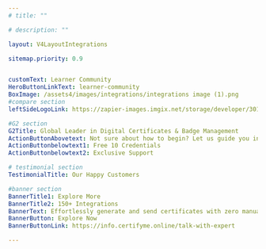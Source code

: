 ```yaml
---
# title: ""

# description: ""

layout: V4LayoutIntegrations

sitemap.priority: 0.9


customText: Learner Community
HeroButtonLinkText: learner-community
BoxImage: /assets4/images/integrations/integrations image (1).png
#compare section
leftSideLogoLink: https://zapier-images.imgix.net/storage/developer/30115c14e8f9b0a44eade6b873c46e72.png?auto=format&ixlib=react-9.8.0&fit=crop&q=50&w=60&h=60&dpr=1

#G2 section
G2Title: Global Leader in Digital Certificates & Badge Management
ActionButtonAbovetext: Not sure about how to begin? Let us guide you in the right direction!
ActionButtonbelowtext1: Free 10 Credentials
ActionButtonbelowtext2: Exclusive Support

# testimonial section
TestimonialTitle: Our Happy Customers   

#banner section
BannerTitle1: Explore More
BannerTitle2: 150+ Integrations
BannerText: Effortlessly generate and send certificates with zero manual intervention using the most advanced digital credential management software of 2023.
BannerButton: Explore Now
BannerButtonLink: https://info.certifyme.online/talk-with-expert

---
```


